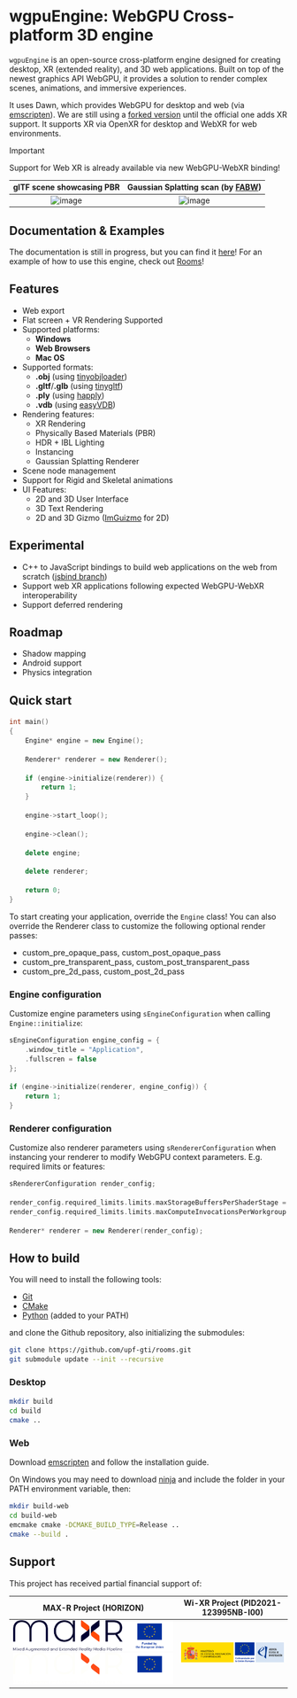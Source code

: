 # wgpuEngine: WebGPU Cross-platform 3D engine

`wgpuEngine` is an open-source cross-platform engine designed for creating desktop, XR (extended reality), and 3D web applications. Built on top of the newest graphics API  WebGPU, it provides a solution to render complex scenes, animations, and immersive experiences. 

It uses Dawn, which provides WebGPU for desktop and web (via [emscripten](https://emscripten.org/)). We are still using a [forked version](https://github.com/blitz-research/dawn) until the official one adds XR support. It supports XR via OpenXR for desktop and WebXR for web environments.

> [!IMPORTANT]
> Support for Web XR is already available via new WebGPU-WebXR binding!

glTF scene showcasing PBR  |  Gaussian Splatting scan (by [FABW](https://animationsinstitut.de/de/))
:-------------------------:|:-------------------------:
![image](https://www.upf.edu/documents/261055318/0/wgpuEngine+03_02_2025+18_32_02+%281%29.png/192c5f3a-6923-66ac-93d3-d3f9fe2e16a1?t=1738654624796)  |  ![image](https://www.upf.edu/documents/261055318/0/wgpuEngine+03_02_2025+18_42_06.png/7aaa2a5a-2f19-72b3-4b3e-256a80e5ce89?t=1738653886454)

## Documentation & Examples

The documentation is still in progress, but you can find it [here](https://upf-gti.github.io/wgpuEngine/)!
For an example of how to use this engine, check out [Rooms](https://github.com/upf-gti/rooms)!

## Features

- Web export
- Flat screen + VR Rendering Supported
- Supported platforms:
    - **Windows**
    - **Web Browsers**
    - **Mac OS**
- Supported formats:
    - **.obj** (using [tinyobjloader](https://github.com/tinyobjloader/tinyobjloader))
    - **.gltf**/**.glb** (using [tinygltf](https://github.com/syoyo/tinygltf))
    - **.ply** (using [happly](https://github.com/nmwsharp/happly))
    - **.vdb** (using [easyVDB](https://github.com/victorubieto/easyVDB))
- Rendering features:
    - XR Rendering
    - Physically Based Materials (PBR)
    - HDR + IBL Lighting
    - Instancing
    - Gaussian Splatting Renderer
- Scene node management
- Support for Rigid and Skeletal animations
- UI Features:
    - 2D and 3D User Interface
    - 3D Text Rendering
    - 2D and 3D Gizmo ([ImGuizmo](https://github.com/CedricGuillemet/ImGuizmo) for 2D)

## Experimental

- C++ to JavaScript bindings to build web applications on the web from scratch ([jsbind branch](https://github.com/upf-gti/wgpuEngine/tree/jsbind))
- Support web XR applications following expected WebGPU-WebXR interoperability
- Support deferred rendering

## Roadmap

- Shadow mapping
- Android support
- Physics integration

## Quick start

```c++
int main()
{
    Engine* engine = new Engine();

    Renderer* renderer = new Renderer();

    if (engine->initialize(renderer)) {
        return 1;
    }

    engine->start_loop();

    engine->clean();

    delete engine;

    delete renderer;

    return 0;
}
```

To start creating your application, override the `Engine` class! You can also override the Renderer class to customize the following optional render passes:

- custom_pre_opaque_pass, custom_post_opaque_pass
- custom_pre_transparent_pass, custom_post_transparent_pass
- custom_pre_2d_pass, custom_post_2d_pass

### Engine configuration

Customize engine parameters using `sEngineConfiguration` when calling `Engine::initialize`:

```c++
sEngineConfiguration engine_config = {
    .window_title = "Application",
    .fullscren = false
};

if (engine->initialize(renderer, engine_config)) {
    return 1;
}
```

### Renderer configuration

Customize also renderer parameters using `sRendererConfiguration` when instancing your renderer to modify WebGPU context parameters. E.g. required limits or features:

```c++
sRendererConfiguration render_config;

render_config.required_limits.limits.maxStorageBuffersPerShaderStage = 8;
render_config.required_limits.limits.maxComputeInvocationsPerWorkgroup = 1024;

Renderer* renderer = new Renderer(render_config);
```

## How to build

You will need to install the following tools:

- [Git](https://git-scm.com/)
- [CMake](https://cmake.org/download/)
- [Python](https://www.python.org/) (added to your PATH)

and clone the Github repository, also initializing the submodules:

```bash
git clone https://github.com/upf-gti/rooms.git
git submodule update --init --recursive
```

### Desktop

```bash
mkdir build
cd build
cmake ..
```

### Web

Download [emscripten](https://emscripten.org/) and follow the installation guide.

On Windows you may need to download [ninja](https://ninja-build.org/) and include the folder in your PATH environment variable, then:


```bash
mkdir build-web
cd build-web
emcmake cmake -DCMAKE_BUILD_TYPE=Release ..
cmake --build .
```

## Support

This project has received partial financial support of:

|  MAX-R Project (HORIZON) | Wi-XR Project (PID2021-123995NB-I00) |
| --- | --- |
| ![logomaxr](./docs/images/logo_maxr_main_sRGB.png#gh-light-mode-only) ![logomaxr](./docs/images/logo_maxr_main_sRGB_light.png#gh-dark-mode-only) | ![miciu](./docs/images/miciu-cofinanciadoUE-aei.png) |
